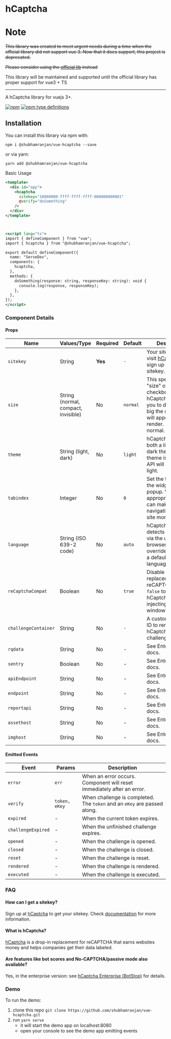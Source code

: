 # hCaptcha

# Note
~~This library was created to meet urgent needs during a time when the official library did not support vue 3. Now that it does support, this project is deprecated.~~ 

~~Please consider using the [official lib](https://www.npmjs.com/package/@hcaptcha/vue3-hcaptcha) instead~~

This library will be maintained and supported until the official library has proper support for vue3 + TS

<hr>
A hCaptcha library for vuejs 3+.

[![npm](https://img.shields.io/npm/v/@shubhamranjan/vue-hcaptcha.svg)](https://www.npmjs.com/package/@shubhamranjan/vue-hcaptcha)
[![npm type definitions](https://img.shields.io/npm/types/@shubhamranjan/vue-hcaptcha.svg)](https://www.npmjs.com/package/@shubhamranjan/vue-hcaptcha)


## Installation

You can install this library via npm with:

```
npm i @shubhamranjan/vue-hcaptcha --save
```

or via yarn:

```
yarn add @shubhamranjan/vue-hcaptcha
```

Basic Usage
```xml
<template>
  <div id="app">
    <hcaptcha
      sitekey="10000000-ffff-ffff-ffff-000000000001"
      @verify="doSomething"
    />
  </div>
</template>



<script lang="ts">
import { defineComponent } from "vue";
import { hcaptcha } from "@shubhamranjan/vue-hcaptcha";

export default defineComponent({
  name: "ServeDev",
  components: {
    hcaptcha,
  },
  methods: {
    doSomething(response: string, responseKey: string): void {
      console.log(response, responseKey);
    },
  },
});
</script>
```

### Component Details

#### Props

|Name|Values/Type|Required|Default|Description|
|---|---|---|---|---|
|`sitekey`|String|**Yes**|`-`|Your sitekey. Please visit [hCaptcha](https://www.hcaptcha.com) and sign up to get a sitekey.|
|`size`|String (normal, compact, invisible)|No|`normal`|This specifies the "size" of the checkbox. hCaptcha allows you to decide how big the component will appear on render. Defaults to normal.|
|`theme`|String (light, dark)|No|`light`|hCaptcha supports both a light and dark theme. If no theme is set, the API will default to light.|
|`tabindex`|Integer|No|`0`|Set the tabindex of the widget and popup. When appropriate, this can make navigation of your site more intuitive.|
|`language`|String (ISO 639-2 code)|No|`auto`|hCaptcha auto-detects language via the user's browser. This overrides that to set a default UI language.|
|`reCaptchaCompat`|Boolean|No|`true`|Disable drop-in replacement for reCAPTCHA with `false` to prevent hCaptcha from injecting into window.grecaptcha.|
|`challengeContainer`|String|No|`-`|A custom element ID to render the hCaptcha challenge.|
|`rqdata`|String|No|-|See Enterprise docs.|
|`sentry`|Boolean|No|-|See Enterprise docs.|
|`apiEndpoint`|String|No|-|See Enterprise docs.|
|`endpoint`|String|No|-|See Enterprise docs.|
|`reportapi`|String|No|-|See Enterprise docs.|
|`assethost`|String|No|-|See Enterprise docs.|
|`imghost`|String|No|-|See Enterprise docs.|


#### Emitted Events

|Event|Params|Description|
|---|---|---|
|`error`|`err`|When an error occurs. Component will reset immediately after an error.|
|`verify`|`token, eKey`|When challenge is completed. The `token` and an `eKey` are passed along.|
|`expired`|-|When the current token expires.|
|`challengeExpired`|-|When the unfinished challenge expires.|
|`opened`|-|When the challenge is opened.|
|`closed`|-|When the challenge is closed.|
|`reset`|-|When the challenge is reset.|
|`rendered`|-|When the challenge is rendered.|
|`executed`|-|When the challenge is executed.|

### FAQ

#### How can I get a sitekey?

Sign up at [hCaptcha](https://www.hcaptcha.com) to get your sitekey. Check [documentation](https://docs.hcaptcha.com/api#getapikey) for more information.

#### What is hCaptcha?

[hCaptcha](https://www.hcaptcha.com) is a drop-in replacement for reCAPTCHA that earns websites money and helps companies get their data labeled.

#### Are features like bot scores and No-CAPTCHA/passive mode also available?

Yes, in the enterprise version: see [hCaptcha Enterprise (BotStop)](https://www.botstop.com) for details.

### Demo

To run the demo:
1. clone this repo `git clone https://github.com/shubhamranjan/vue-hcaptcha.git`
2. run ```yarn serve``` 
   * it will start the demo app on localhost:8080
   * open your console to see the demo app emitting events
